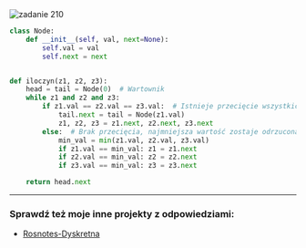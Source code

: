 <picture>
  <source srcset="../../srt/zbior_zadan/210.png" media="(prefers-color-scheme: light)">
  <source srcset="../../srt/zbior_zadan/black_210.png" media="(prefers-color-scheme: dark)">
  <img src="../../srt/zbior_zadan/black_210.png" alt="zadanie 210">
</picture>

```python
class Node:
    def __init__(self, val, next=None):
        self.val = val
        self.next = next


def iloczyn(z1, z2, z3):
    head = tail = Node(0)  # Wartownik
    while z1 and z2 and z3:
        if z1.val == z2.val == z3.val:  # Istnieje przecięcie wszystkich trzech zbiorów
            tail.next = tail = Node(z1.val)
            z1, z2, z3 = z1.next, z2.next, z3.next
        else:  # Brak przecięcia, najmniejsza wartość zostaje odrzucona
            min_val = min(z1.val, z2.val, z3.val)
            if z1.val == min_val: z1 = z1.next
            if z2.val == min_val: z2 = z2.next
            if z3.val == min_val: z3 = z3.next

    return head.next
```

---
### Sprawdź też moje inne projekty z odpowiedziami:
- [Rosnotes-Dyskretna](https://github.com/kamilGie/Rosnotes-Dyskretna)
